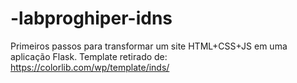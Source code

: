 # -labproghiper-idns
Primeiros passos para transformar um site HTML+CSS+JS em uma aplicação Flask.
Template retirado de: https://colorlib.com/wp/template/inds/

